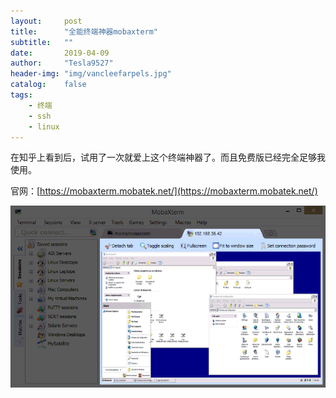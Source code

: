 ```yaml
---
layout:     post
title:      "全能终端神器mobaxterm"
subtitle:   ""
date:       2019-04-09
author:     "Tesla9527"
header-img: "img/vancleefarpels.jpg"
catalog:    false
tags:
    - 终端
    - ssh
    - linux
---
```


在知乎上看到后，试用了一次就爱上这个终端神器了。而且免费版已经完全足够我使用。

官网：[https://mobaxterm.mobatek.net/](https://mobaxterm.mobatek.net/)

![img](/img/in-post/mobaxterm/mobaxterm.png)